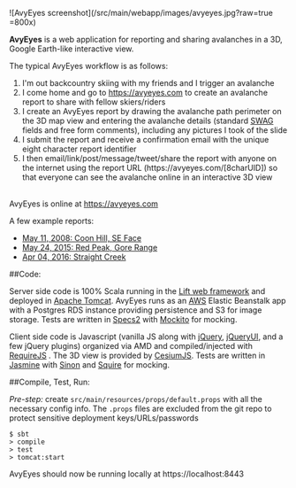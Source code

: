 ![AvyEyes screenshot](/src/main/webapp/images/avyeyes.jpg?raw=true =800x)

**AvyEyes** is a web application for reporting and sharing avalanches in a 3D, Google Earth-like interactive view. 

The typical AvyEyes workflow is as follows:

1. I'm out backcountry skiing with my friends and I trigger an avalanche
2. I come home and go to https://avyeyes.com to create an avalanche report to share with fellow skiers/riders
3. I create an AvyEyes report by drawing the avalanche path perimeter on the 3D map view and entering the avalanche details (standard [SWAG](http://www.americanavalancheassociation.org/swag/) fields and free form comments), including any pictures I took of the slide
4. I submit the report and receive a confirmation email with the unique eight character report identifier
5. I then email/link/post/message/tweet/share the report with anyone on the internet using the report URL (https<nolink>://avyeyes.com/[8charUID]) so that everyone can see the avalanche online in an interactive 3D view

<br/>AvyEyes is online at https://avyeyes.com

A few example reports:

- [May 11, 2008: Coon Hill, SE Face](https://avyeyes.com/vsik4e4n)
- [May 24, 2015: Red Peak, Gore Range](https://avyeyes.com/ktqfgc3h)
- [Apr 04, 2016: Straight Creek](https://avyeyes.com/u60ektle)

##Code:

Server side code is 100% Scala running in the [Lift web framework](https://liftweb.net/) and deployed in [Apache Tomcat](http://tomcat.apache.org/). AvyEyes runs as an [AWS](https://aws.amazon.com/) Elastic Beanstalk app with a Postgres RDS instance providing persistence and S3 for image storage. Tests are written in [Specs2](http://etorreborre.github.io/specs2/) with [Mockito](http://site.mockito.org/) for mocking.

Client side code is Javascript (vanilla JS along with [jQuery](https://jquery.com/), [jQueryUI](https://jqueryui.com/), and a few jQuery plugins) organized via AMD and compiled/injected with [RequireJS](http://requirejs.org/) . The 3D view is provided by [CesiumJS](http://cesiumjs.org/). Tests are written in [Jasmine](https://jasmine.github.io/) with [Sinon](http://sinonjs.org/) and [Squire](https://github.com/iammerrick/Squire.js/) for mocking.

##Compile, Test, Run:

*Pre-step:* create `src/main/resources/props/default.props` with all the necessary config info. The `.props` files are excluded from the git repo to protect sensitive deployment keys/URLs/passwords

```
$ sbt
> compile
> test
> tomcat:start
```

AvyEyes should now be running locally at https<nolink>://localhost:8443
